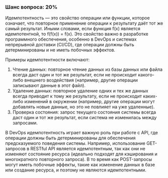 ### Шанс вопроса: 20%

Идемпотентность — это свойство операции или функции, которое означает, что повторное применение операции к результату даёт тот же самый результат. Иными словами, если функция f(x) является идемпотентной, то f(f(x)) = f(x). Это свойство важно в разработке программного обеспечения, особенно в DevOps и системах непрерывной доставки (CI/CD), где операции должны быть детерминированы и не иметь побочных эффектов.

Примеры идемпотентности включают:
1. Чтение данных: повторное чтение данных из базы данных или файла всегда даст один и тот же результат, если не происходит какого-либо внешнего воздействия (например, другие операции записывают данные в этот файл).
2. Удаление данных: повторное удаление одних и тех же данных всегда приводит к тому же результату, если не происходит каких-либо изменений в окружении (например, другие операции могут добавлять новые данные, но это не повлияет на уже удаленные).
3. Проверка состояния: запрос текущего состояния системы всегда даст один и тот же результат, если система не изменилась между запросами.

В DevOps идемпотентность играет важную роль при работе с API, где операции должны быть детерминированы для обеспечения предсказуемого поведения системы. Например, использование GET-запросов в RESTful API является идемпотентным, так как они не изменяют состояние ресурса (идеально подходят для кэширования и многократного повторного запроса). В то время как POST-запросы могут иметь побочные эффекты, такие как изменение данных в базе или создание ресурса, и поэтому не являются идемпотентными.